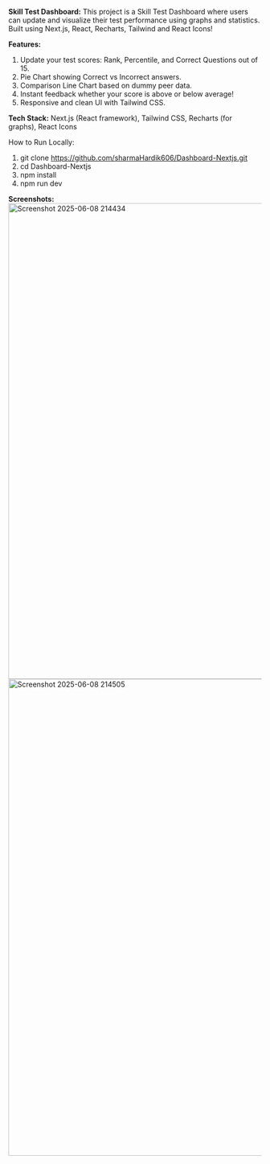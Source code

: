 **Skill Test Dashboard:**
This project is a Skill Test Dashboard where users can update and visualize their test performance using graphs and statistics.
Built using Next.js, React, Recharts, Tailwind and React Icons!

**Features:**
1. Update your test scores: Rank, Percentile, and Correct Questions out of 15.
2. Pie Chart showing Correct vs Incorrect answers.
3. Comparison Line Chart based on dummy peer data.
4. Instant feedback whether your score is above or below average!
5. Responsive and clean UI with Tailwind CSS.

**Tech Stack:**
Next.js (React framework),
Tailwind CSS,
Recharts (for graphs),
React Icons

How to Run Locally:

1. git clone https://github.com/sharmaHardik606/Dashboard-Nextjs.git
2. cd Dashboard-Nextjs
3. npm install
4. npm run dev

**Screenshots:**
<img width="947" alt="Screenshot 2025-06-08 214434" src="https://github.com/user-attach
ments/assets/4675a706-3a4a-4944-83f1-84fafd641b92" />
<img width="949" alt="Screenshot 2025-06-08 214505" src="https://github.com/user-attachments/assets/593591be-b91f-4d47-8aa4-988f8fa1705a" />


